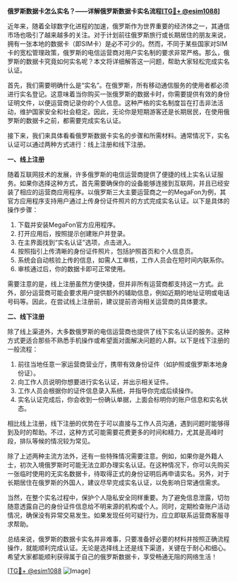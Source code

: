 **俄罗斯数据卡怎么实名？——详解俄罗斯数据卡实名流程[[TG💪+ @esim1088](https://t.me/s/esim1088)]**

近年来，随着全球数字化进程的加速，俄罗斯作为世界重要的经济体之一，其通信市场也吸引了越来越多的关注。对于计划前往俄罗斯旅行或长期居住的朋友来说，拥有一张本地的数据卡（即SIM卡）是必不可少的。然而，不同于某些国家对SIM卡的宽松管理政策，俄罗斯的电信运营商对用户实名制的要求非常严格。那么，俄罗斯的数据卡究竟如何实名呢？本文将详细解答这一问题，帮助大家轻松完成实名认证。

首先，我们需要明确什么是“实名”。在俄罗斯，所有移动通信服务的使用者都必须进行实名登记。这意味着当你购买一张俄罗斯的数据卡时，你需要提供有效的身份证明文件，以便运营商记录你的个人信息。这种严格的实名制度旨在打击非法活动，维护国家安全和社会稳定。因此，无论你是短期游客还是长期居民，在使用俄罗斯的数据卡之前，都需要完成实名认证。

接下来，我们来具体看看俄罗斯数据卡实名的步骤和所需材料。通常情况下，实名认证可以通过两种方式进行：线上注册和线下注册。

**一、线上注册**

随着互联网技术的发展，许多俄罗斯的电信运营商提供了便捷的线上实名认证服务。如果你选择这种方式，首先需要确保你的设备能够连接到互联网，并且已经安装了相应的运营商应用程序。以俄罗斯三大主要运营商之一的MegaFon为例，其官方应用程序支持用户通过上传身份证件照片的方式完成实名认证。以下是具体的操作步骤：

1. 下载并安装MegaFon官方应用程序。
2. 打开应用后，按照提示创建账户并登录。
3. 在主界面找到“实名认证”选项，点击进入。
4. 按照指引上传清晰的身份证件照片，包括护照首页和个人信息页。
5. 系统会自动核验上传的信息，如需人工审核，工作人员会在短时间内联系你。
6. 审核通过后，你的数据卡即可正常使用。

需要注意的是，线上注册虽然方便快捷，但并非所有运营商都支持这一方式。此外，部分运营商可能会要求用户提供额外的辅助信息，例如近期的地址证明或电话号码等。因此，在尝试线上注册前，建议提前咨询相关运营商的具体要求。

**二、线下注册**

除了线上渠道外，大多数俄罗斯的电信运营商也提供了线下实名认证的服务。这种方式更适合那些不熟悉手机操作或希望面对面解决问题的人群。以下是线下注册的一般流程：

1. 前往当地任意一家运营商营业厅，携带有效身份证件（如护照或俄罗斯本地身份证）。
2. 向工作人员说明你想要进行实名认证，并出示相关证件。
3. 工作人员会根据你的证件信息录入系统，并指导你完成后续操作。
4. 实名认证完成后，你会收到一份确认单据，上面会标明你的账户信息和实名状态。

相比线上注册，线下注册的优势在于可以直接与工作人员沟通，遇到问题时能够得到及时的帮助。不过，这种方式可能需要花费更多的时间和精力，尤其是高峰时段，排队等候的情况较为常见。

除了上述两种主流方法外，还有一些特殊情况需要注意。例如，如果你是外籍人士，初次入境俄罗斯时可能无法立即办理实名认证。在这种情况下，你可以先购买一张临时使用的无实名数据卡，待取得正式的身份证明后再申请实名。另外，对于长期居住在俄罗斯的外国人，建议尽早完成实名认证，以免影响日常通信需求。

当然，在整个实名过程中，保护个人隐私安全同样重要。为了避免信息泄露，切勿随意透露自己的身份证件信息给不明来源的机构或个人。同时，定期检查账户活动情况，确保没有异常交易发生。如果发现任何可疑行为，应立即联系运营商客服寻求帮助。

总结来说，俄罗斯的数据卡实名并非难事，只要准备好必要的材料并按照正确流程操作，就能顺利完成认证。无论是选择线上还是线下渠道，关键在于耐心和细心。希望大家都能顺利获得属于自己的俄罗斯数据卡，享受畅通无阻的网络生活！

[[TG💪+ @esim1088](https://t.me/s/esim1088) ![Image](https://i.postimg.cc/4NQfJmqS/Snipaste-2025-05-13-00-14-12.png)]